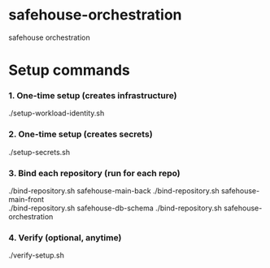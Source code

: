 # safehouse-orchestration
safehouse orchestration

# Setup commands

### 1. One-time setup (creates infrastructure)
./setup-workload-identity.sh

### 2. One-time setup (creates secrets)
./setup-secrets.sh

### 3. Bind each repository (run for each repo)
./bind-repository.sh safehouse-main-back
./bind-repository.sh safehouse-main-front  
./bind-repository.sh safehouse-db-schema
./bind-repository.sh safehouse-orchestration

### 4. Verify (optional, anytime)
./verify-setup.sh



